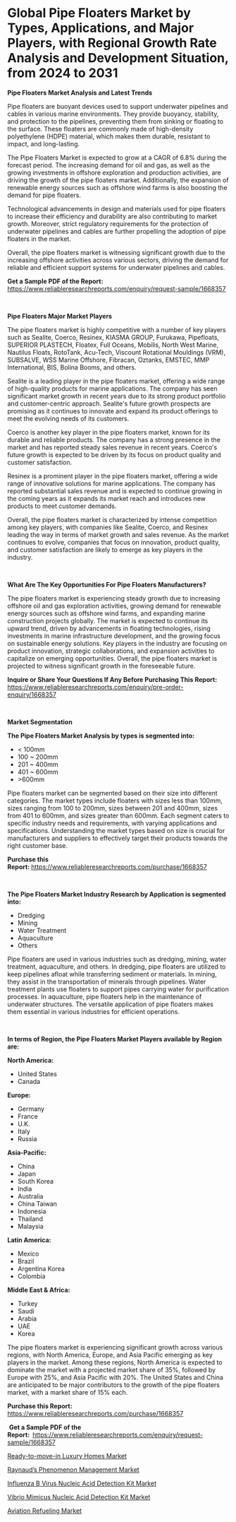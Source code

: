 <p><h1>Global Pipe Floaters Market by Types, Applications, and Major Players, with Regional Growth Rate Analysis and Development Situation, from 2024 to 2031</h1></p><p><strong>Pipe Floaters Market Analysis and Latest Trends</strong></p>
<p><p>Pipe floaters are buoyant devices used to support underwater pipelines and cables in various marine environments. They provide buoyancy, stability, and protection to the pipelines, preventing them from sinking or floating to the surface. These floaters are commonly made of high-density polyethylene (HDPE) material, which makes them durable, resistant to impact, and long-lasting.</p><p>The Pipe Floaters Market is expected to grow at a CAGR of 6.8% during the forecast period. The increasing demand for oil and gas, as well as the growing investments in offshore exploration and production activities, are driving the growth of the pipe floaters market. Additionally, the expansion of renewable energy sources such as offshore wind farms is also boosting the demand for pipe floaters.</p><p>Technological advancements in design and materials used for pipe floaters to increase their efficiency and durability are also contributing to market growth. Moreover, strict regulatory requirements for the protection of underwater pipelines and cables are further propelling the adoption of pipe floaters in the market.</p><p>Overall, the pipe floaters market is witnessing significant growth due to the increasing offshore activities across various sectors, driving the demand for reliable and efficient support systems for underwater pipelines and cables.</p></p>
<p><strong>Get a Sample PDF of the Report:&nbsp;</strong> <a href="https://www.reliableresearchreports.com/enquiry/request-sample/1668357">https://www.reliableresearchreports.com/enquiry/request-sample/1668357</a></p>
<p>&nbsp;</p>
<p><strong>Pipe Floaters Major Market Players</strong></p>
<p><p>The pipe floaters market is highly competitive with a number of key players such as Sealite, Coerco, Resinex, KIASMA GROUP, Furukawa, Pipefloats, SUPERIOR PLASTECH, Floatex, Full Oceans, Mobilis, North West Marine, Nautilus Floats, RotoTank, Acu-Tech, Viscount Rotational Mouldings (VRM), SUBSALVE, WSS Marine Offshore, Fibracan, Oztanks, EMSTEC, MMP International, BIS, Bolina Booms, and others.</p><p>Sealite is a leading player in the pipe floaters market, offering a wide range of high-quality products for marine applications. The company has seen significant market growth in recent years due to its strong product portfolio and customer-centric approach. Sealite's future growth prospects are promising as it continues to innovate and expand its product offerings to meet the evolving needs of its customers.</p><p>Coerco is another key player in the pipe floaters market, known for its durable and reliable products. The company has a strong presence in the market and has reported steady sales revenue in recent years. Coerco's future growth is expected to be driven by its focus on product quality and customer satisfaction.</p><p>Resinex is a prominent player in the pipe floaters market, offering a wide range of innovative solutions for marine applications. The company has reported substantial sales revenue and is expected to continue growing in the coming years as it expands its market reach and introduces new products to meet customer demands.</p><p>Overall, the pipe floaters market is characterized by intense competition among key players, with companies like Sealite, Coerco, and Resinex leading the way in terms of market growth and sales revenue. As the market continues to evolve, companies that focus on innovation, product quality, and customer satisfaction are likely to emerge as key players in the industry.</p></p>
<p>&nbsp;</p>
<p><strong>What Are The Key Opportunities For Pipe Floaters Manufacturers?</strong></p>
<p><p>The pipe floaters market is experiencing steady growth due to increasing offshore oil and gas exploration activities, growing demand for renewable energy sources such as offshore wind farms, and expanding marine construction projects globally. The market is expected to continue its upward trend, driven by advancements in floating technologies, rising investments in marine infrastructure development, and the growing focus on sustainable energy solutions. Key players in the industry are focusing on product innovation, strategic collaborations, and expansion activities to capitalize on emerging opportunities. Overall, the pipe floaters market is projected to witness significant growth in the foreseeable future.</p></p>
<p><strong>Inquire or Share Your Questions If Any Before Purchasing This Report:</strong> <a href="https://www.reliableresearchreports.com/enquiry/pre-order-enquiry/1668357">https://www.reliableresearchreports.com/enquiry/pre-order-enquiry/1668357</a></p>
<p>&nbsp;</p>
<p><strong>Market Segmentation</strong></p>
<p><strong>The Pipe Floaters Market Analysis by types is segmented into:</strong></p>
<p><ul><li>< 100mm</li><li>100 ~ 200mm</li><li>201 ~ 400mm</li><li>401 ~ 600mm</li><li>>600mm</li></ul></p>
<p><p>Pipe floaters market can be segmented based on their size into different categories. The market types include floaters with sizes less than 100mm, sizes ranging from 100 to 200mm, sizes between 201 and 400mm, sizes from 401 to 600mm, and sizes greater than 600mm. Each segment caters to specific industry needs and requirements, with varying applications and specifications. Understanding the market types based on size is crucial for manufacturers and suppliers to effectively target their products towards the right customer base.</p></p>
<p><strong>Purchase this Report:&nbsp;</strong><a href="https://www.reliableresearchreports.com/purchase/1668357">https://www.reliableresearchreports.com/purchase/1668357</a></p>
<p>&nbsp;</p>
<p><strong>The Pipe Floaters Market Industry Research by Application is segmented into:</strong></p>
<p><ul><li>Dredging</li><li>Mining</li><li>Water Treatment</li><li>Aquaculture</li><li>Others</li></ul></p>
<p><p>Pipe floaters are used in various industries such as dredging, mining, water treatment, aquaculture, and others. In dredging, pipe floaters are utilized to keep pipelines afloat while transferring sediment or materials. In mining, they assist in the transportation of minerals through pipelines. Water treatment plants use floaters to support pipes carrying water for purification processes. In aquaculture, pipe floaters help in the maintenance of underwater structures. The versatile application of pipe floaters makes them essential in various industries for efficient operations.</p></p>
<p>&nbsp;</p>
<p><strong>In terms of Region, the Pipe Floaters Market Players available by Region are:</strong></p>
<p>
    <p> <strong> North America: </strong>
        <ul>
            <li>United States</li>
            <li>Canada</li>
        </ul>
        </p> 
    <p> <strong> Europe: </strong>
        <ul>
            <li>Germany</li>
            <li>France</li>
            <li>U.K.</li>
            <li>Italy</li>
            <li>Russia</li>
        </ul>
        </p> 
    <p> <strong> Asia-Pacific: </strong>
        <ul>
            <li>China</li>
            <li>Japan</li>
            <li>South Korea</li>
            <li>India</li>
            <li>Australia</li>
            <li>China Taiwan</li>
            <li>Indonesia</li>
            <li>Thailand</li>
            <li>Malaysia</li>
        </ul>
        </p> 
    <p> <strong> Latin America: </strong>
        <ul>
            <li>Mexico</li>
            <li>Brazil</li>
            <li>Argentina Korea</li>
            <li>Colombia</li>
        </ul>
        </p> 
    <p> <strong> Middle East & Africa: </strong>
        <ul>
            <li>Turkey</li>
            <li>Saudi</li>
            <li>Arabia</li>
            <li>UAE</li>
            <li>Korea</li>
        </ul>
    </p>
    </p>
<p><p>The pipe floaters market is experiencing significant growth across various regions, with North America, Europe, and Asia Pacific emerging as key players in the market. Among these regions, North America is expected to dominate the market with a projected market share of 35%, followed by Europe with 25%, and Asia Pacific with 20%. The United States and China are anticipated to be major contributors to the growth of the pipe floaters market, with a market share of 15% each.</p></p>
<p><strong>Purchase this Report: </strong><a href="https://www.reliableresearchreports.com/purchase/1668357">https://www.reliableresearchreports.com/purchase/1668357</a></p>
<p>&nbsp;<strong>Get a Sample PDF of the Report:&nbsp;&nbsp;</strong><a href="https://www.reliableresearchreports.com/enquiry/request-sample/1668357">https://www.reliableresearchreports.com/enquiry/request-sample/1668357</a></p>
<p><strong></strong></p>
<p><p><a href="https://github.com/cecuraprangm/Market-Research-Report-List-1/blob/main/ready-to-move-in-luxury-homes-market.md">Ready-to-move-in Luxury Homes Market</a></p><p><a href="https://github.com/antony131rp/Market-Research-Report-List-1/blob/main/raynauds-phenomenon-management-market.md">Raynaud’s Phenomenon Management Market</a></p><p><a href="https://issuu.com/reportprime-2/docs/influenza-b-virus-nucleic-acid-detection-kit-marke">Influenza B Virus Nucleic Acid Detection Kit Market</a></p><p><a href="https://issuu.com/reportprime-2/docs/vibrio-mimicus-nucleic-acid-detection-kit-market-s">Vibrio Mimicus Nucleic Acid Detection Kit Market</a></p><p><a href="https://medium.com/@laurenhunter26/aviation-refueling-market-exploring-market-share-market-trends-and-future-growth-9f63e08c4261">Aviation Refueling Market</a></p></p>